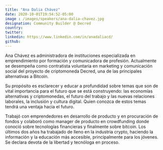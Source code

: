 ```yaml
---
title: "Ana Dalia Chávez"
date: 2020-10-01T19:54:52-05:00
image : /images/speakers/ana-dalia-chavez.jpg
designation: Community Builder @ Decred
country: 
twitter: 
linkedin: https://www.linkedin.com/in/anadaliacd/
github: 
---
```


Ana Chávez es administradora de instituciones especializada en emprendimiento por formación y comunicadora de profesión. Actualmente se desempeña como contratista voluntaria en marketing y comunicación social del proyecto de criptomoneda Decred, una de las principales alternativas a Bitcoin.

Su propósito es esclarecer y educar a profundidad sobre temas que son de vital importancia para el futuro que se está construyendo: las economías alternativas y criptomonedas, el futuro del trabajo y las nuevas relaciones laborales, la inclusión y cultura digital. Quien conozca de estos temas tendrá una ventaja hacia el futuro.

Trabajó con emprendedores en desarrollo de producto y en procuración de fondos y colaboró como manager de producto en crowdfunding donde conoció sobre tecnologías financieras y finalmente sobre bitcoin. Los últimos dos años ha trabajado de lleno en la industria crypto, haciendo la información y la educación más accesible, principalmente para los jóvenes. Se declara devota de la libertad y tecnóloga en proceso.